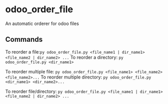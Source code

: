 # odoo_order_file
An automatic orderer for odoo files


## Commands

To reorder a file:`py odoo_order_file.py <file_name1 | dir_name1> <file_name2 | dir_name2> ...`
To reorder a directory: `py odoo_order_file.py <dir_name1>`

To reorder multiple file: `py odoo_order_file.py <file_name1> <file_name2>  <file_name2>...`
To reorder multiple directory: `py odoo_order_file.py <dir_name1> <dir_name2>...`

To reorder file/directory: `py odoo_order_file.py <file_name1 | dir_name1> <file_name2 | dir_name2> ...`
